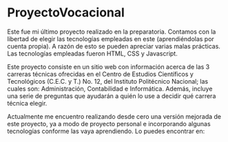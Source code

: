 # ProyectoVocacional
Este fue mi último proyecto realizado en la preparatoria. Contamos con la libertad de elegir las tecnologías empleadas en este (aprendiéndolas por cuenta propia). A razón de esto se pueden apreciar varias malas prácticas. Las tecnologías empleadas fueron HTML, CSS y Javascript.

Este proyecto consiste en un sitio web con información acerca de las 3 carreras técnicas ofrecidas en el Centro de Estudios Científicos y Tecnológicos (C.E.C. y T.) No. 12, del Instituto Politécnico Nacional; las cuales son: Administración, Contabilidad e Informática. Además, incluye una serie de preguntas que ayudarán a quién lo use a decidir qué carrera técnica elegir.

Actualmente me encuentro realizando desde cero una versión mejorada de este proyecto, ya a modo de proyecto personal e incorporando algunas tecnologías conforme las vaya aprendiendo.
Lo puedes encontrar en: 
